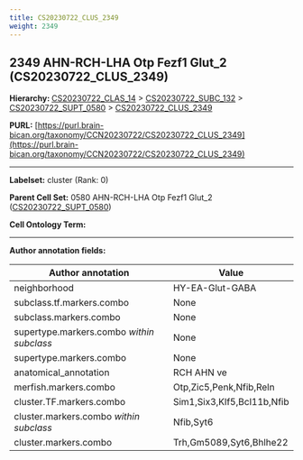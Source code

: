 ```yaml
---
title: CS20230722_CLUS_2349
weight: 2349
---
```

## 2349 AHN-RCH-LHA Otp Fezf1 Glut_2 (CS20230722_CLUS_2349)
<b>Hierarchy: </b>
[CS20230722_CLAS_14](../CS20230722_CLAS_14) >
[CS20230722_SUBC_132](../CS20230722_SUBC_132) >
[CS20230722_SUPT_0580](../CS20230722_SUPT_0580) >
[CS20230722_CLUS_2349](../CS20230722_CLUS_2349)

**PURL:** [https://purl.brain-bican.org/taxonomy/CCN20230722/CS20230722_CLUS_2349](https://purl.brain-bican.org/taxonomy/CCN20230722/CS20230722_CLUS_2349)

---


**Labelset:** cluster (Rank: 0)

**Parent Cell Set:** 0580 AHN-RCH-LHA Otp Fezf1 Glut_2 ([CS20230722_SUPT_0580](../CS20230722_SUPT_0580))



**Cell Ontology Term:** 

[MARKER GENES.]: #


---

[TRANSFERRED ANNOTATIONS.]: #


[AUTHOR ANNOTATION FIELDS.]: #


**Author annotation fields:**

| Author annotation | Value |
|-------------------|-------|
|neighborhood|HY-EA-Glut-GABA|
|subclass.tf.markers.combo|None|
|subclass.markers.combo|None|
|supertype.markers.combo _within subclass_|None|
|supertype.markers.combo|None|
|anatomical_annotation|RCH AHN ve|
|merfish.markers.combo|Otp,Zic5,Penk,Nfib,Reln|
|cluster.TF.markers.combo|Sim1,Six3,Klf5,Bcl11b,Nfib|
|cluster.markers.combo _within subclass_|Nfib,Syt6|
|cluster.markers.combo|Trh,Gm5089,Syt6,Bhlhe22|
